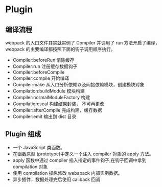 # Plugin

## 编译流程

webpack 的入口文件其实就实例了 Compiler 并调用了 run 方法开启了编译，webpack 的主要编译都按照下面的钩子调用顺序执行。

- Compiler:beforeRun 清除缓存
- Compiler:run 注册缓存数据钩子
- Compiler:beforeCompile
- Compiler:compile 开始编译
- Compiler:make 从入口分析依赖以及间接依赖模块，创建模块对象
- Compilation:buildModule 模块构建
- Compiler:normalModuleFactory 构建
- Compilation:seal 构建结果封装， 不可再更改
- Compiler:afterCompile 完成构建，缓存数据
- Compiler:emit 输出到 dist 目录

## Plugin 组成

- 一个 JavaScript 类函数。
- 在函数原型 (prototype)中定义一个注入 compiler 对象的 apply 方法。
- apply 函数中通过 compiler 插入指定的事件钩子,在钩子回调中拿到 compilation 对象
- 使用 compilation 操纵修改 webapack 内部实例数据。
- 异步插件，数据处理完后使用 callback 回调
